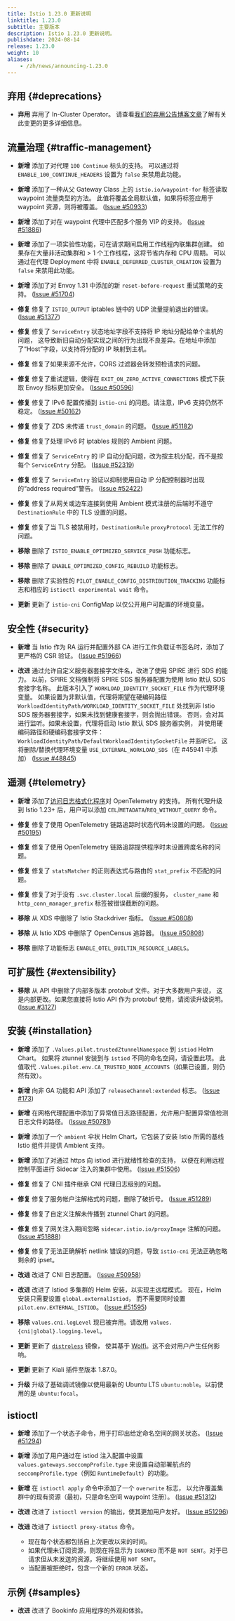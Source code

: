 ```yaml
---
title: Istio 1.23.0 更新说明
linktitle: 1.23.0
subtitle: 主要版本
description: Istio 1.23.0 更新说明。
publishdate: 2024-08-14
release: 1.23.0
weight: 10
aliases:
    - /zh/news/announcing-1.23.0
---
```


## 弃用 {#deprecations}

- **弃用** 弃用了 In-Cluster Operator。
  请查看[我们的弃用公告博客文章](/zh/blog/2024/in-cluster-operator-deprecation-announcement/)了解有关此变更的更多详细信息。

## 流量治理 {#traffic-management}

- **新增** 添加了对代理 `100 Continue` 标头的支持。
  可以通过将 `ENABLE_100_CONTINUE_HEADERS` 设置为 `false` 来禁用此功能。

- **新增** 添加了一种从父 Gateway Class 上的 `istio.io/waypoint-for` 标签读取 waypoint 流量类型的方法。
  此值将覆盖全局默认值，如果将标签应用于 waypoint 资源，则将被覆盖。
  ([Issue #50933](https://github.com/istio/istio/issues/50933))

- **新增** 添加了对在 waypoint 代理中匹配多个服务 VIP 的支持。
  ([Issue #51886](https://github.com/istio/istio/issues/51886))

- **新增** 添加了一项实验性功能，可在请求期间启用工作线程内联集群创建。
  如果存在大量非活动集群和 > 1 个工作线程，这将节省内存和 CPU 周期。
  可以通过在代理 Deployment 中将 `ENABLE_DEFERRED_CLUSTER_CREATION` 设置为 `false` 来禁用此功能。

- **新增** 添加了对 Envoy 1.31 中添加的新 `reset-before-request` 重试策略的支持。
  ([Issue #51704](https://github.com/istio/istio/issues/51704))

- **修复** 修复了 `ISTIO_OUTPUT` iptables 链中的 UDP 流量提前退出的错误。
  ([Issue #51377](https://github.com/istio/istio/issues/51377))

- **修复** 修复了 `ServiceEntry` 状态地址字段不支持将 IP 地址分配给单个主机的问题，
  这导致新旧自动分配实现之间的行为出现不良差异。在地址中添加了“Host”字段，以支持将分配的 IP 映射到主机。

- **修复** 修复了如果来源不允许，CORS 过滤器会转发预检请求的问题。

- **修复** 修复了重试逻辑，使得在 `EXIT_ON_ZERO_ACTIVE_CONNECTIONS` 模式下获取 Envoy 指标更加安全。
  ([Issue #50596](https://github.com/istio/istio/issues/50596))

- **修复** 修复了 IPv6 配置传播到 `istio-cni` 的问题。请注意，IPv6 支持仍然不稳定。
  ([Issue #50162](https://github.com/istio/istio/issues/50162))

- **修复** 修复了 ZDS 未传递 `trust_domain` 的问题。
  ([Issue #51182](https://github.com/istio/istio/issues/51182))

- **修复** 修复了处理 IPv6 时 iptables 规则的 Ambient 问题。

- **修复** 修复了 `ServiceEntry` 的 IP 自动分配问题，改为按主机分配，而不是按每个 `ServiceEntry` 分配。
  ([Issue #52319](https://github.com/istio/istio/issues/52319))

- **修复** 修复了 `ServiceEntry` 验证以抑制使用自动 IP 分配控制器时出现的“address required”警告。
  ([Issue #52422](https://github.com/istio/istio/issues/52422))

- **修复** 修复了从网关或边车连接到使用 Ambient 模式注册的后端时不遵守 `DestinationRule` 中的 TLS 设置的问题。

- **修复** 修复了当 TLS 被禁用时，`DestinationRule` `proxyProtocol` 无法工作的问题。

- **移除** 删除了 `ISTIO_ENABLE_OPTIMIZED_SERVICE_PUSH` 功能标志。

- **移除** 删除了 `ENABLE_OPTIMIZED_CONFIG_REBUILD` 功能标志。

- **移除** 删除了实验性的 `PILOT_ENABLE_CONFIG_DISTRIBUTION_TRACKING`
  功能标志和相应的 `istioctl experimental wait` 命令。

- **更新** 更新了 `istio-cni` ConfigMap 以仅公开用户可配置的环境变量。

## 安全性 {#security}

- **新增** 当 Istio 作为 RA 运行并配置外部 CA 进行工作负载证书签名时，添加了更严格的 CSR 验证。
  ([Issue #51966](https://github.com/istio/istio/issues/51966))

- **改进** 通过允许自定义服务器套接字文件名，改进了使用 SPIRE 进行 SDS 的能力。
  以前，SPIRE 文档强制将 SPIRE SDS 服务器配置为使用 Istio 默认 SDS 套接字名称。
  此版本引入了 `WORKLOAD_IDENTITY_SOCKET_FILE` 作为代理环境变量。
  如果设置为非默认值，代理将期望在硬编码路径 `WorkloadIdentityPath/WORKLOAD_IDENTITY_SOCKET_FILE`
  处找到非 Istio SDS 服务器套接字，如果未找到健康套接字，则会抛出错误。
  否则，会对其进行监听。如果未设置，代理将启动 Istio 默认 SDS 服务器实例，
  并使用硬编码路径和硬编码套接字文件：`WorkloadIdentityPath/DefaultWorkloadIdentitySocketFile` 并监听它。
  这将删除/替换代理环境变量 `USE_EXTERNAL_WORKLOAD_SDS`（在 #45941 中添加）
  ([Issue #48845](https://github.com/istio/istio/issues/48845))

## 遥测 {#telemetry}

- **新增** 添加了[访问日志格式化程序](https://www.envoyproxy.io/docs/envoy/latest/api-v3/config/formatter/formatter)对 OpenTelemetry 的支持。
  所有代理升级到 Istio 1.23+ 后，用户可以添加 `CEL`/`METADATA`/`REQ_WITHOUT_QUERY` 命令。

- **修复** 修复了使用 OpenTelemetry 链路追踪时状态代码未设置的问题。
  ([Issue #50195](https://github.com/istio/istio/issues/50195))

- **修复** 修复了使用 OpenTelemetry 链路追踪提供程序时未设置跨度名称的问题。

- **修复** 修复了 `statsMatcher` 的正则表达式与路由的 `stat_prefix` 不匹配的问题。

- **修复** 修复了对于没有 `.svc.cluster.local` 后缀的服务，
  `cluster_name` 和 `http_conn_manager_prefix` 标签被错误截断的问题。

- **移除** 从 XDS 中删除了 Istio Stackdriver 指标。
  ([Issue #50808](https://github.com/istio/istio/issues/50808))

- **移除** 从 Istio XDS 中删除了 OpenCensus 追踪器。
  ([Issue #50808](https://github.com/istio/istio/issues/50808))

- **移除** 删除了功能标志 `ENABLE_OTEL_BUILTIN_RESOURCE_LABELS`。

## 可扩展性 {#extensibility}

- **移除** 从 API 中删除了内部多版本 protobuf 文件。对于大多数用户来说，
  这是内部更改。如果您直接将 Istio API 作为 protobuf 使用，请阅读升级说明。
  ([Issue #3127](https://github.com/istio/api/issues/3127))

## 安装 {#installation}

- **新增** 添加了 `.Values.pilot.trustedZtunnelNamespace` 到 `istiod` Helm Chart。
  如果将 ztunnel 安装到与 `istiod` 不同的命名空间，请设置此项。
  此值取代 `.Values.pilot.env.CA_TRUSTED_NODE_ACCOUNTS`（如果已设置，则仍然有效）。

- **新增** 向非 GA 功能和 API 添加了 `releaseChannel:extended` 标志。
  ([Issue #173](https://github.com/istio/enhancements/issues/173))

- **新增** 在网格代理配置中添加了异常值日志路径配置，允许用户配置异常值检测日志文件的路径。
  ([Issue #50781](https://github.com/istio/istio/issues/50781))

- **新增** 添加了一个 `ambient` 伞状 Helm Chart，它包装了安装 Istio 所需的基线 Istio 组件并提供 Ambient 支持。

- **新增** 添加了对通过 https 向 istiod 进行就绪性检查的支持，
  以便在利用远程控制平面进行 Sidecar 注入的集群中使用。
  ([Issue #51506](https://github.com/istio/istio/issues/51506))

- **修复** 修复了 CNI 插件继承 CNI 代理日志级别的问题。

- **修复** 修复了服务帐户注解格式的问题，删除了破折号。
  ([Issue #51289](https://github.com/istio/istio/issues/51289))

- **修复** 修复了自定义注解未传播到 ztunnel Chart 的问题。

- **修复** 修复了网关注入期间忽略 `sidecar.istio.io/proxyImage` 注解的问题。
  ([Issue #51888](https://github.com/istio/istio/issues/51888))

- **修复** 修复了无法正确解析 netlink 错误的问题，导致 `istio-cni` 无法正确忽略剩余的 ipset。

- **改进** 改进了 CNI 日志配置。
  ([Issue #50958](https://github.com/istio/istio/issues/50958))

- **改进** 改进了 Istiod 多集群的 Helm 安装，以实现主远程模式。
  现在，Helm 安装只需要设置 `global.externalIstiod`，
  而不需要同时设置 `pilot.env.EXTERNAL_ISTIOD`。
  ([Issue #51595](https://github.com/istio/istio/issues/51595))

- **移除** `values.cni.logLevel` 现已被弃用。请改用 `values.{cni|global}.logging.level`。

- **更新** 更新了 [`distroless`](/zh/docs/ops/configuration/security/harden-docker-images/) 镜像，
  使其基于 [Wolfi](https://wolfi.dev)。这不会对用户产生任何影响。

- **更新** 更新了 Kiali 插件至版本 1.87.0。

- **升级** 升级了基础调试镜像以使用最新的 Ubuntu LTS `ubuntu:noble`。以前使用的是 `ubuntu:focal`。

## istioctl

- **新增** 添加了一个状态子命令，用于打印出给定命名空间的网关状态。
  ([Issue #51294](https://github.com/istio/istio/issues/51294))

- **新增** 添加了用户通过在 istiod 注入配置中设置 `values.gateways.seccompProfile.type`
  来设置自动部署航点的 `seccompProfile.type`（例如 `RuntimeDefault`）的功能。

- **新增** 在 `istioctl apply` 命令中添加了一个 `overwrite` 标志，
  以允许覆盖集群中的现有资源（最初，只是命名空间 waypoint 注册）。
  ([Issue #51312](https://github.com/istio/istio/issues/51312))

- **改进** 改进了 `istioctl version` 的输出，使其更加用户友好。
  ([Issue #51296](https://github.com/istio/istio/issues/51296))

- **改进** 改进了 `istioctl proxy-status` 命令。
    - 现在每个状态都包括自上次更改以来的时间。
    - 如果代理未订阅资源，则现在将显示为 `IGNORED` 而不是 `NOT SENT`。对于已请求但从未发送的资源，将继续使用 `NOT SENT`。
    - 当配置被拒绝时，包含一个新的 `ERROR` 状态。

## 示例 {#samples}

- **改进** 改进了 Bookinfo 应用程序的外观和体验。
